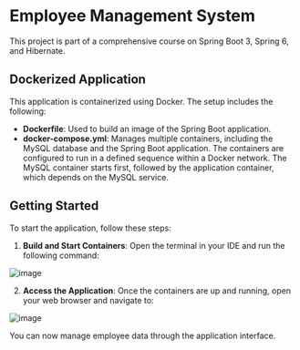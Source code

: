 # Employee Management System

This project is part of a comprehensive course on Spring Boot 3, Spring 6, and Hibernate.

## Dockerized Application

This application is containerized using Docker. The setup includes the following:

- **Dockerfile**: Used to build an image of the Spring Boot application.
- **docker-compose.yml**: Manages multiple containers, including the MySQL database and the Spring Boot application. The containers are configured to run in a defined sequence within a Docker network. The MySQL container starts first, followed by the application container, which depends on the MySQL service.

## Getting Started

To start the application, follow these steps:

1. **Build and Start Containers**:
   Open the terminal in your IDE and run the following command:

![image](https://github.com/user-attachments/assets/dc16b038-f187-48b1-896a-43fb1aa86d6b)


2. **Access the Application**:
   Once the containers are up and running, open your web browser and navigate to:

![image](https://github.com/user-attachments/assets/ce15b6f0-78dc-448f-8639-7a93701c912b)



You can now manage employee data through the application interface.




